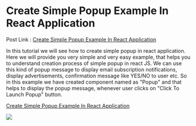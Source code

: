 # Create Simple Popup Example In React Application

Post Link : <a href="https://www.skptricks.com/2019/01/create-simple-popup-example-in-react.html">Create Simple Popup Example In React Application </a>

In this tutorial we will see how to create simple popup in react application. Here we will provide you very simple and very easy example, that helps you to understand creation process of simple popup in react JS. We can use this kind of popup message to display email subscription notifications, display advertisements, confirmation message like YES/NO to user etc.
So in this example we have created component named as "Popup" and that helps to display the popup message, whenever user clicks on "Click To Launch Popup" button.

 <a href="https://www.skptricks.com/2019/01/create-simple-popup-example-in-react.html">Create Simple Popup Example In React Application </a>
 
 <img src="https://1.bp.blogspot.com/-eimtOnLz2jA/XDtHzut2rQI/AAAAAAAACUQ/jePSUJfE8aABm8Z46vml0hKi67wp4O2LACLcBGAs/s400/11.PNG" />

